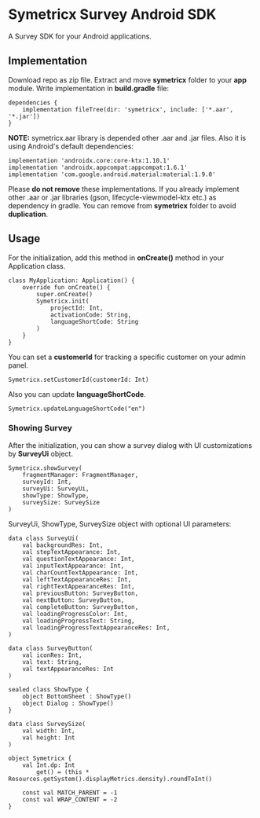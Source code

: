 # Symetricx Survey Android SDK

A Survey SDK for your Android applications.

## Implementation

Download repo as zip file. Extract and move **symetricx** folder to your **app** module. Write implementation in **build.gradle** file:
```
dependencies {
    implementation fileTree(dir: 'symetricx', include: ['*.aar', '*.jar'])
}
```
**NOTE:** symetricx.aar library is depended other .aar and .jar files. Also it is using Android's default dependencies:

```
implementation 'androidx.core:core-ktx:1.10.1'
implementation 'androidx.appcompat:appcompat:1.6.1'
implementation 'com.google.android.material:material:1.9.0'
```
Please **do not remove** these implementations. If you already implement other .aar or .jar libraries (gson, lifecycle-viewmodel-ktx etc.) as dependency in gradle. You can remove from **symetricx** folder to avoid **duplication**.

## Usage

For the initialization, add this method in **onCreate()** method in your Application class.

```
class MyApplication: Application() {
    override fun onCreate() {
        super.onCreate()
        Symetricx.init(
            projectId: Int,
            activationCode: String,
            languageShortCode: String
        )
    }
}
```

You can set a **customerId** for tracking a specific customer on your admin panel.

```
Symetricx.setCustomerId(customerId: Int)
```

Also you can update **languageShortCode**.

```
Symetricx.updateLanguageShortCode("en")
```

### Showing Survey

After the initialization, you can show a survey dialog with UI customizations by **SurveyUi** object.

```
Symetricx.showSurvey(
    fragmentManager: FragmentManager,
    surveyId: Int,
    surveyUi: SurveyUi,
    showType: ShowType,
    surveySize: SurveySize
)
```

SurveyUi, ShowType, SurveySize object with optional UI parameters:

```
data class SurveyUi(
    val backgroundRes: Int,
    val stepTextAppearance: Int,
    val questionTextAppearance: Int,
    val inputTextAppearance: Int,
    val charCountTextAppearance: Int,
    val leftTextAppearanceRes: Int,
    val rightTextAppearanceRes: Int,
    val previousButton: SurveyButton,
    val nextButton: SurveyButton,
    val completeButton: SurveyButton,
    val loadingProgressColor: Int,
    val loadingProgressText: String,
    val loadingProgressTextAppearanceRes: Int,
)

data class SurveyButton(
    val iconRes: Int,
    val text: String,
    val textAppearanceRes: Int
)

sealed class ShowType {
    object BottomSheet : ShowType()
    object Dialog : ShowType() 
}

data class SurveySize(
    val width: Int,
    val height: Int
)

object Symetricx {
    val Int.dp: Int
        get() = (this * Resources.getSystem().displayMetrics.density).roundToInt()

    const val MATCH_PARENT = -1
    const val WRAP_CONTENT = -2
}
```
